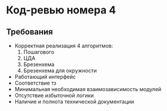 # Код-ревью номера 4
## Требования
- Корректная реализация 4 алгоритмов:
    1. Пошагового
    2. ЦДА
    3. Брезенхема
    4. Брезенхема для окружности
- Работающий интерфейс
- Соответствие тз
- Минимальная необходимая взаимозависимость модулей
- Отсутствие избыточной логики
- Наличие и полнота технической документации
